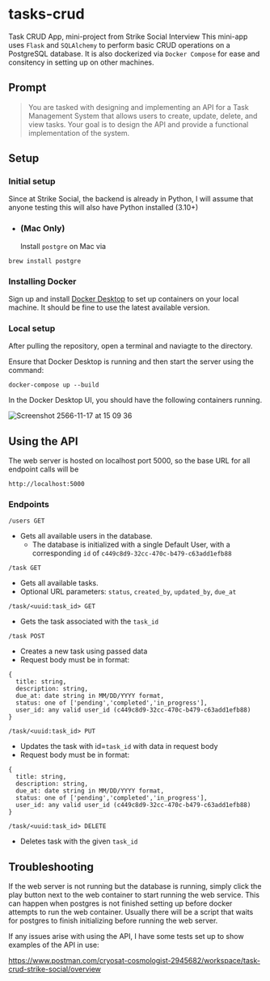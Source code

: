 # tasks-crud
Task CRUD App, mini-project from Strike Social Interview
This mini-app uses `Flask` and `SQLAlchemy` to perform basic CRUD operations on a PostgreSQL database. It is also dockerized via `Docker Compose` for ease and consitency in setting up on other machines.

## Prompt
> You are tasked with designing and implementing an API for a Task Management System that allows users to create, update, delete, and view tasks. Your goal is to design the API and provide a functional implementation of the system.

## Setup
### Initial setup
Since at Strike Social, the backend is already in Python, I will assume that anyone testing this will also have Python installed (3.10+)
- ### (Mac Only)
  Install `postgre` on Mac via
```
brew install postgre
```

### Installing Docker
Sign up and install [Docker Desktop](https://www.docker.com/products/personal/) to set up containers on your local machine. It should be fine to use the latest available version.

### Local setup
After pulling the repository, open a terminal and naviagte to the directory.

Ensure that Docker Desktop is running and then start the server using the command:
```
docker-compose up --build
```

In the Docker Desktop UI, you should have the following containers running.

![Screenshot 2566-11-17 at 15 09 36](https://github.com/hom-cv/tasks-crud/assets/82633920/9571427e-6897-4547-bab1-2cfe3884db37)

## Using the API
The web server is hosted on localhost port 5000, so the base URL for all endpoint calls will be
```
http://localhost:5000
```

### Endpoints
```
/users GET
```
- Gets all available users in the database.
  - The database is initialized with a single Default User, with a corresponding `id` of `c449c8d9-32cc-470c-b479-c63add1efb88`

```
/task GET
```
- Gets all available tasks.
- Optional URL parameters: `status`, `created_by`, `updated_by`, `due_at`

```
/task/<uuid:task_id> GET
```
- Gets the task associated with the `task_id`

```
/task POST
```
- Creates a new task using passed data
- Request body must be in format:
```
{
  title: string,
  description: string,
  due_at: date string in MM/DD/YYYY format,
  status: one of ['pending','completed','in_progress'],
  user_id: any valid user_id (c449c8d9-32cc-470c-b479-c63add1efb88)
}
```

```
/task/<uuid:task_id> PUT
```
- Updates the task with id=`task_id` with data in request body
-  Request body must be in format:
```
{
  title: string,
  description: string,
  due_at: date string in MM/DD/YYYY format,
  status: one of ['pending','completed','in_progress'],
  user_id: any valid user_id (c449c8d9-32cc-470c-b479-c63add1efb88)
}
```

```
/task/<uuid:task_id> DELETE
```
- Deletes task with the given `task_id`

## Troubleshooting

If the web server is not running but the database is running, simply click the play button next to the web container to start running the web service. This can happen when postgres is not finished setting up before docker attempts to run the web container. Usually there will be a script that waits for postgres to finish initializing before running the web server.

If any issues arise with using the API, I have some tests set up to show examples of the API in use:

https://www.postman.com/cryosat-cosmologist-2945682/workspace/task-crud-strike-social/overview
